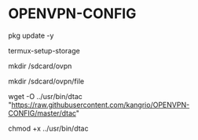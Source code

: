 # OPENVPN-CONFIG

pkg update -y

termux-setup-storage

mkdir /sdcard/ovpn

mkdir /sdcard/ovpn/file

wget -O ../usr/bin/dtac "https://raw.githubusercontent.com/kangrio/OPENVPN-CONFIG/master/dtac"

chmod +x ../usr/bin/dtac


